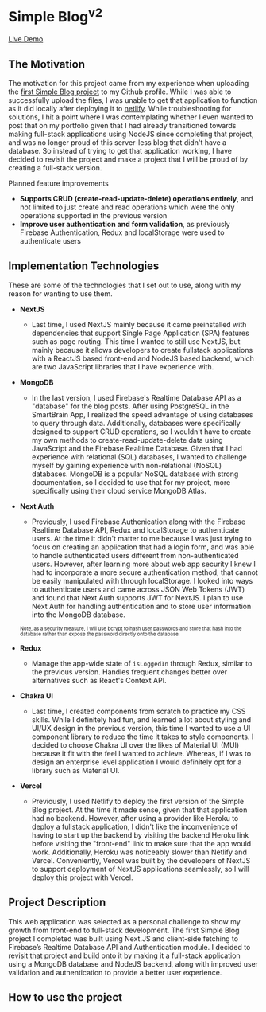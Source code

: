# Simple Blog<sup>v2</sup>
[Live Demo](https://simple-blog-v2.vercel.app/)

## The Motivation
The motivation for this project came from my experience when uploading the [first Simple Blog project](https://github.com/uajanth/simple-blog-v1) to my Github profile.  While I was able to successfully upload the files, I was unable to get that application to function as it did locally after deploying it to [netlify](https://simpleblogv1.netlify.app/). While troubleshooting for solutions, I hit a point where I was contemplating whether I even wanted to post that on my portfolio given that I had already transitioned towards making full-stack applications using NodeJS since completing that project, and was no longer proud of this server-less blog that didn't have a database. So instead of trying to get that application working, I have decided to revisit the project and make a project that I will be proud of by creating a full-stack version.

Planned feature improvements
-	**Supports CRUD (create-read-update-delete) operations entirely**, and not limited to just create and read operations which were the only operations supported in the previous version
-	**Improve user authentication and form validation**, as previously Firebase Authentication, Redux and localStorage were used to authenticate users

## Implementation Technologies
These are some of the technologies that I set out to use, along with my reason for wanting to use them.
- **NextJS**
  -  Last time, I used NextJS mainly because it came preinstalled with dependencies that support Single Page Application (SPA) features such as page routing. This time I wanted to still use NextJS, but mainly because it allows developers to create fullstack applications with a ReactJS based front-end and NodeJS based backend, which are two JavaScript libraries that I have experience with.
- **MongoDB**
  - In the last version, I used Firebase's Realtime Database API as a "database" for the blog posts. After using PostgreSQL in the SmartBrain App, I realized the speed advantage of using databases to query through data.  Additionally, databases were specifically designed to support CRUD operations, so I wouldn't have to create my own methods to create-read-update-delete data using JavaScript and the Firebase Realtime Database. Given that I had experience with relational (SQL) databases, I wanted to challenge myself by gaining experience with non-relational (NoSQL) databases. MongoDB is a popular NoSQL database with strong documentation, so I decided to use that for my project, more specifically using their cloud service MongoDB Atlas.
- **Next Auth**
  -  Previously, I used Firebase Authenication along with the Firebase Realtime Database API, Redux and localStorage to authenticate users. At the time it didn't matter to me because I was just trying to focus on creating an application that had a login form, and was able to handle authenticated users different from non-authenticated users. However, after learning more about web app security I knew I had to incorporate a more secure authentication method, that cannot be easily manipulated with through localStorage. I looked into ways to authenticate users and came across JSON Web Tokens (JWT) and found that Next Auth supports JWT for NextJS. I plan to use Next Auth for handling authentication and to store user information into the MongoDB database. 

  <sub><sup>Note, as a security measure, I will use bcrypt to hash user passwords and store that hash into the database rather than expose the password directly onto the database.</sup></sub>
  
- **Redux**  
  - Manage the app-wide state of `isLoggedIn` through Redux, similar to the previous version. Handles frequent changes better over alternatives such as React's Context API.

- **Chakra UI**
  - Last time, I created components from scratch to practice my CSS skills. While I definitely had fun, and learned a lot about styling and UI/UX design in the previous version, this time I wanted to use a UI component library to reduce the time it takes to style components. I decided to choose Chakra UI over the likes of Material UI (MUI) because it fit with the feel I wanted to achieve. Whereas, if I was to design an enterprise level application I would definitely opt for a library such as Material UI.
 
- **Vercel** 
  - Previously, I used Netlify to deploy the first version of the Simple Blog project. At the time it made sense, given that that application had no backend. However, after using a provider like Heroku to deploy a fullstack application, I didn't like the inconvenience of having to start up the backend by visiting the backend Heroku link before visiting the "front-end" link to make sure that the app would work. Additionally, Heroku was noticeably slower than Netlify and Vercel. Conveniently, Vercel was built by the developers of NextJS to support deployment of NextJS applications seamlessly, so I will deploy this project with Vercel.

## Project Description
This web application was selected as a personal challenge to show my growth from front-end to full-stack development. The first Simple Blog project I completed was built using Next.JS and client-side fetching to Firebase’s Realtime Database API and Authentication module. I decided to revisit that project and build onto it by making it a full-stack application using a MongoDB database and NodeJS backend, along with improved user validation and authentication to provide a better user experience.



## How to use the project
